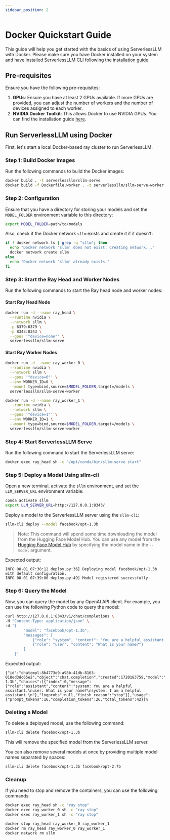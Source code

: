```yaml
---
sidebar_position: 2
---
```


# Docker Quickstart Guide

This guide will help you get started with the basics of using ServerlessLLM with Docker. Please make sure you have Docker installed on your system and have installed ServerlessLLM CLI following the [installation guide](./installation.md).

## Pre-requisites

Ensure you have the following pre-requisites:

1. **GPUs**: Ensure you have at least 2 GPUs available. If more GPUs are provided, you can adjust the number of workers and the number of devices assigned to each worker.
2. **NVIDIA Docker Toolkit**: This allows Docker to use NVIDIA GPUs. You can find the installation guide [here](https://docs.nvidia.com/datacenter/cloud-native/container-toolkit/install-guide.html).

## Run ServerlessLLM using Docker

First, let's start a local Docker-based ray cluster to run ServerlessLLM.

### Step 1: Build Docker Images

Run the following commands to build the Docker images:

```bash
docker build . -t serverlessllm/sllm-serve
docker build -f Dockerfile.worker . -t serverlessllm/sllm-serve-worker
```

### Step 2: Configuration

Ensure that you have a directory for storing your models and set the `MODEL_FOLDER` environment variable to this directory:

```bash
export MODEL_FOLDER=path/to/models
```

Also, check if the Docker network `sllm` exists and create it if it doesn't:

```bash
if ! docker network ls | grep -q "sllm"; then
  echo "Docker network 'sllm' does not exist. Creating network..."
  docker network create sllm
else
  echo "Docker network 'sllm' already exists."
fi
```

### Step 3: Start the Ray Head and Worker Nodes

Run the following commands to start the Ray head node and worker nodes:

#### Start Ray Head Node

```bash
docker run -d --name ray_head \
  --runtime nvidia \
  --network sllm \
  -p 6379:6379 \
  -p 8343:8343 \
  --gpus '"device=none"' \
  serverlessllm/sllm-serve
```

#### Start Ray Worker Nodes

```bash
docker run -d --name ray_worker_0 \
  --runtime nvidia \
  --network sllm \
  --gpus '"device=0"' \
  --env WORKER_ID=0 \
  --mount type=bind,source=$MODEL_FOLDER,target=/models \
  serverlessllm/sllm-serve-worker

docker run -d --name ray_worker_1 \
  --runtime nvidia \
  --network sllm \
  --gpus '"device=1"' \
  --env WORKER_ID=1 \
  --mount type=bind,source=$MODEL_FOLDER,target=/models \
  serverlessllm/sllm-serve-worker
```

### Step 4: Start ServerlessLLM Serve

Run the following command to start the ServerlessLLM serve:

```bash
docker exec ray_head sh -c "/opt/conda/bin/sllm-serve start"
```

### Step 5: Deploy a Model Using sllm-cli

Open a new terminal, activate the `sllm` environment, and set the `LLM_SERVER_URL` environment variable:

```bash
conda activate sllm
export LLM_SERVER_URL=http://127.0.0.1:8343/
```

Deploy a model to the ServerlessLLM server using the `sllm-cli`:

```bash
sllm-cli deploy --model facebook/opt-1.3b
```
> Note: This command will spend some time downloading the model from the Hugging Face Model Hub.
> You can use any model from the [Hugging Face Model Hub](https://huggingface.co/models) by specifying the model name in the `--model` argument.

Expected output:

```plaintext
INFO 08-01 07:38:12 deploy.py:36] Deploying model facebook/opt-1.3b with default configuration.
INFO 08-01 07:39:00 deploy.py:49] Model registered successfully.
```

### Step 6: Query the Model

Now, you can query the model by any OpenAI API client. For example, you can use the following Python code to query the model:
```bash
curl http://127.0.0.1:8343/v1/chat/completions \
-H "Content-Type: application/json" \
-d '{
        "model": "facebook/opt-1.3b",
        "messages": [
            {"role": "system", "content": "You are a helpful assistant."},
            {"role": "user", "content": "What is your name?"}
        ]
    }'
```

Expected output:

```plaintext
{"id":"chatcmpl-8b4773e9-a98b-41db-8163-018ed3dc65e2","object":"chat.completion","created":1720183759,"model":"facebook/opt-1.3b","choices":[{"index":0,"message":{"role":"assistant","content":"system: You are a helpful assistant.\nuser: What is your name?\nsystem: I am a helpful assistant.\n"},"logprobs":null,"finish_reason":"stop"}],"usage":{"prompt_tokens":16,"completion_tokens":26,"total_tokens":42}}%
```

### Deleting a Model
To delete a deployed model, use the following command:

```bash
sllm-cli delete facebook/opt-1.3b
```

This will remove the specified model from the ServerlessLLM server.

You can also remove several models at once by providing multiple model names separated by spaces:

```bash
sllm-cli delete facebook/opt-1.3b facebook/opt-2.7b
```

### Cleanup

If you need to stop and remove the containers, you can use the following commands:

```bash
docker exec ray_head sh -c "ray stop"
docker exec ray_worker_0 sh -c "ray stop"
docker exec ray_worker_1 sh -c "ray stop"

docker stop ray_head ray_worker_0 ray_worker_1
docker rm ray_head ray_worker_0 ray_worker_1
docker network rm sllm
```